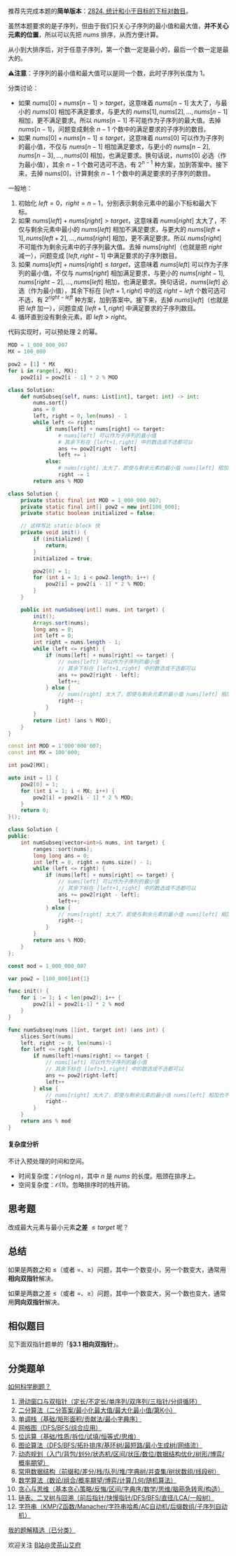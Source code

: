 推荐先完成本题的**简单版本**：[2824. 统计和小于目标的下标对数目](https://leetcode.cn/problems/count-pairs-whose-sum-is-less-than-target/)。

虽然本题要求的是子序列，但由于我们只关心子序列的最小值和最大值，**并不关心元素的位置**，所以可以先把 $\textit{nums}$ 排序，从而方便计算。

从小到大排序后，对于任意子序列，第一个数一定是最小的，最后一个数一定是最大的。

⚠**注意**：子序列的最小值和最大值可以是同一个数，此时子序列长度为 $1$。

分类讨论：

- 如果 $\textit{nums}[0] + \textit{nums}[n-1] > \textit{target}$，这意味着 $\textit{nums}[n-1]$ 太大了，与最小的 $\textit{nums}[0]$ 相加不满足要求，与更大的 $\textit{nums}[1],\textit{nums}[2],\ldots, \textit{nums}[n-1]$ 相加，更不满足要求。所以 $\textit{nums}[n-1]$ 不可能作为子序列的最大值。去掉 $\textit{nums}[n-1]$，问题变成剩余 $n-1$ 个数中的满足要求的子序列的数目。
- 如果 $\textit{nums}[0] + \textit{nums}[n-1] \le \textit{target}$，这意味着 $\textit{nums}[0]$ 可以作为子序列的最小值，不仅与 $\textit{nums}[n-1]$ 相加满足要求，与更小的 $\textit{nums}[n-2],\textit{nums}[n-3],\ldots, \textit{nums}[0]$ 相加，也满足要求。换句话说，$\textit{nums}[0]$ 必选（作为最小值），其余 $n-1$ 个数可选可不选，有 $2^{n-1}$ 种方案，加到答案中。接下来，去掉 $\textit{nums}[0]$，计算剩余 $n-1$ 个数中的满足要求的子序列的数目。

一般地：

1. 初始化 $\textit{left}=0$，$\textit{right}=n-1$，分别表示剩余元素中的最小下标和最大下标。
2. 如果 $\textit{nums}[\textit{left}] + \textit{nums}[\textit{right}] > \textit{target}$，这意味着 $\textit{nums}[\textit{right}]$ 太大了，不仅与剩余元素中最小的 $\textit{nums}[\textit{left}]$ 相加不满足要求，与更大的 $\textit{nums}[\textit{left}+1],\textit{nums}[\textit{left}+2],\ldots, \textit{nums}[\textit{right}]$ 相加，更不满足要求。所以 $\textit{nums}[\textit{right}]$ 不可能作为剩余元素中的子序列最大值。去掉 $\textit{nums}[\textit{right}]$（也就是把 $\textit{right}$ 减一），问题变成 $[\textit{left},\textit{right}-1]$ 中满足要求的子序列数目。
3. 如果 $\textit{nums}[\textit{left}] + \textit{nums}[\textit{right}] \le \textit{target}$，这意味着 $\textit{nums}[\textit{left}]$ 可以作为子序列的最小值，不仅与 $\textit{nums}[\textit{right}]$ 相加满足要求，与更小的 $\textit{nums}[\textit{right}-1],\textit{nums}[\textit{right}-2],\ldots, \textit{nums}[\textit{left}]$ 相加，也满足要求。换句话说，$\textit{nums}[\textit{left}]$ 必选（作为最小值），其余下标在 $[\textit{left}+1,\textit{right}]$ 中的这 $\textit{right}-\textit{left}$ 个数可选可不选，有 $2^{\textit{right}-\textit{left}}$ 种方案，加到答案中。接下来，去掉 $\textit{nums}[\textit{left}]$（也就是把 $\textit{left}$ 加一），问题变成 $[\textit{left}+1,\textit{right}]$ 中满足要求的子序列数目。
4. 循环直到没有剩余元素，即 $\textit{left}>\textit{right}$。

代码实现时，可以预处理 $2$ 的幂。

```py [sol-Python3]
MOD = 1_000_000_007
MX = 100_000

pow2 = [1] * MX
for i in range(1, MX):
    pow2[i] = pow2[i - 1] * 2 % MOD

class Solution:
    def numSubseq(self, nums: List[int], target: int) -> int:
        nums.sort()
        ans = 0
        left, right = 0, len(nums) - 1
        while left <= right:
            if nums[left] + nums[right] <= target:
                # nums[left] 可以作为子序列的最小值
                # 其余下标在 [left+1,right] 中的数选或不选都可以
                ans += pow2[right - left]
                left += 1
            else:
                # nums[right] 太大了，即使与剩余元素的最小值 nums[left] 相加也不满足要求
                right -= 1
        return ans % MOD
```

```java [sol-Java]
class Solution {
    private static final int MOD = 1_000_000_007;
    private static final int[] pow2 = new int[100_000];
    private static boolean initialized = false;

    // 这样写比 static block 快
    private void init() {
        if (initialized) {
            return;
        }
        initialized = true;

        pow2[0] = 1;
        for (int i = 1; i < pow2.length; i++) {
            pow2[i] = pow2[i - 1] * 2 % MOD;
        }
    }

    public int numSubseq(int[] nums, int target) {
        init();
        Arrays.sort(nums);
        long ans = 0;
        int left = 0;
        int right = nums.length - 1;
        while (left <= right) {
            if (nums[left] + nums[right] <= target) {
                // nums[left] 可以作为子序列的最小值
                // 其余下标在 [left+1,right] 中的数选或不选都可以
                ans += pow2[right - left];
                left++;
            } else {
                // nums[right] 太大了，即使与剩余元素的最小值 nums[left] 相加也不满足要求
                right--;
            }
        }
        return (int) (ans % MOD);
    }
}
```

```cpp [sol-C++]
const int MOD = 1'000'000'007;
const int MX = 100'000;

int pow2[MX];

auto init = [] {
    pow2[0] = 1;
    for (int i = 1; i < MX; i++) {
        pow2[i] = pow2[i - 1] * 2 % MOD;
    }
    return 0;
}();

class Solution {
public:
    int numSubseq(vector<int>& nums, int target) {
        ranges::sort(nums);
        long long ans = 0;
        int left = 0, right = nums.size() - 1;
        while (left <= right) {
            if (nums[left] + nums[right] <= target) {
                // nums[left] 可以作为子序列的最小值
                // 其余下标在 [left+1,right] 中的数选或不选都可以
                ans += pow2[right - left];
                left++;
            } else {
                // nums[right] 太大了，即使与剩余元素的最小值 nums[left] 相加也不满足要求
                right--;
            }
        }
        return ans % MOD;
    }
};
```

```go [sol-Go]
const mod = 1_000_000_007

var pow2 = [100_000]int{1}

func init() {
	for i := 1; i < len(pow2); i++ {
		pow2[i] = pow2[i-1] * 2 % mod
	}
}

func numSubseq(nums []int, target int) (ans int) {
	slices.Sort(nums)
	left, right := 0, len(nums)-1
	for left <= right {
		if nums[left]+nums[right] <= target {
			// nums[left] 可以作为子序列的最小值 
			// 其余下标在 [left+1,right] 中的数选或不选都可以
			ans += pow2[right-left]
			left++
		} else {
			// nums[right] 太大了，即使与剩余元素的最小值 nums[left] 相加也不满足要求
			right--
		}
	}
	return ans % mod
}
```

#### 复杂度分析

不计入预处理的时间和空间。

- 时间复杂度：$\mathcal{O}(n\log n)$，其中 $n$ 是 $\textit{nums}$ 的长度。瓶颈在排序上。
- 空间复杂度：$\mathcal{O}(1)$。忽略排序时的栈开销。

## 思考题

改成最大元素与最小元素**之差** $\le \textit{target}$ 呢？

## 总结

如果是两数之和 $\le$（或者 $=$、$\ge$）问题，其中一个数变小，另一个数变大，通常用**相向双指针**解决。

如果是两数之差 $\le$（或者 $=$、$\ge$）问题，其中一个数变大，另一个数也变大，通常用**同向双指针**解决。

## 相似题目

见下面双指针题单的「**§3.1 相向双指针**」。

## 分类题单

[如何科学刷题？](https://leetcode.cn/circle/discuss/RvFUtj/)

1. [滑动窗口与双指针（定长/不定长/单序列/双序列/三指针/分组循环）](https://leetcode.cn/circle/discuss/0viNMK/)
2. [二分算法（二分答案/最小化最大值/最大化最小值/第K小）](https://leetcode.cn/circle/discuss/SqopEo/)
3. [单调栈（基础/矩形面积/贡献法/最小字典序）](https://leetcode.cn/circle/discuss/9oZFK9/)
4. [网格图（DFS/BFS/综合应用）](https://leetcode.cn/circle/discuss/YiXPXW/)
5. [位运算（基础/性质/拆位/试填/恒等式/思维）](https://leetcode.cn/circle/discuss/dHn9Vk/)
6. [图论算法（DFS/BFS/拓扑排序/基环树/最短路/最小生成树/网络流）](https://leetcode.cn/circle/discuss/01LUak/)
7. [动态规划（入门/背包/划分/状态机/区间/状压/数位/数据结构优化/树形/博弈/概率期望）](https://leetcode.cn/circle/discuss/tXLS3i/)
8. [常用数据结构（前缀和/差分/栈/队列/堆/字典树/并查集/树状数组/线段树）](https://leetcode.cn/circle/discuss/mOr1u6/)
9. [数学算法（数论/组合/概率期望/博弈/计算几何/随机算法）](https://leetcode.cn/circle/discuss/IYT3ss/)
10. [贪心与思维（基本贪心策略/反悔/区间/字典序/数学/思维/脑筋急转弯/构造）](https://leetcode.cn/circle/discuss/g6KTKL/)
11. [链表、二叉树与回溯（前后指针/快慢指针/DFS/BFS/直径/LCA/一般树）](https://leetcode.cn/circle/discuss/K0n2gO/)
12. [字符串（KMP/Z函数/Manacher/字符串哈希/AC自动机/后缀数组/子序列自动机）](https://leetcode.cn/circle/discuss/SJFwQI/)

[我的题解精选（已分类）](https://github.com/EndlessCheng/codeforces-go/blob/master/leetcode/SOLUTIONS.md)

欢迎关注 [B站@灵茶山艾府](https://space.bilibili.com/206214)
